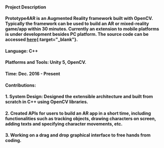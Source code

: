 #### __Project Description__

#### Prototype4AR is an Augmented Reality framework built with OpenCV. Typically the framework can be used to build an AR or mixed-reality game/app within 30 minutes. Currently an extension to mobile platforms is under development besides PC platform. The source code can be accessed [here](https://github.com/joylio/Prototype4AR){:target="_blank"}.

#### __Language__: C++

#### __Platforms and Tools__: Unity 5, OpenCV.

#### __Time__: Dec. 2016 - Present

#### __Contributions__:

#### 1. System Design: Designed the extensible architecture and built from scratch in C++ using OpenCV libraries.

#### 2. Created APIs for users to build an AR app in a short time, including functionalities such as tracking objects, drawing characters on screen, adding texts and specifying character movements, etc.

#### 3. Working on a drag and drop graphical interface to free hands from coding.
